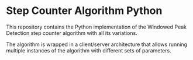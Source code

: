 # Step Counter Algorithm Python

This repository contains the Python implementation of the Windowed Peak Detection step counter algorithm with all its variations.

The algorithm is wrapped in a client/server architecture that allows running multiple instances of the algorithm with different sets of parameters.
